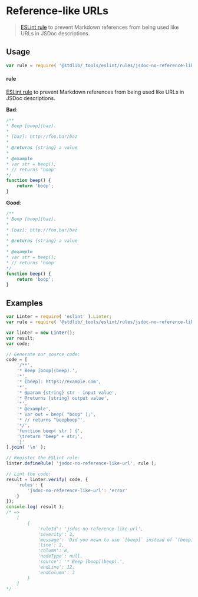 # Reference-like URLs

> [ESLint rule][eslint-rules] to prevent Markdown references from being used like URLs in JSDoc descriptions.

<section class="intro">

</section>

<!-- /.intro -->

<section class="usage">

## Usage

```javascript
var rule = require( '@stdlib/_tools/eslint/rules/jsdoc-no-reference-like-url' );
```

#### rule

[ESLint rule][eslint-rules] to prevent Markdown references from being used like URLs in JSDoc descriptions.

**Bad**:

<!-- eslint-disable stdlib/jsdoc-no-reference-like-url, stdlib/jsdoc-no-unused-definitions, stdlib/jsdoc-markdown-remark -->

```javascript
/**
* Beep [boop](baz).
*
* [baz]: http://foo.bar/baz
*
* @returns {string} a value
*
* @example
* var str = beep();
* // returns 'boop'
*/
function beep() {
    return 'boop';
}
```

**Good**:

```javascript
/**
* Beep [boop][baz].
*
* [baz]: http://foo.bar/baz
*
* @returns {string} a value
*
* @example
* var str = beep();
* // returns 'boop'
*/
function beep() {
    return 'boop';
}
```

</section>

<!-- /.usage -->

<section class="examples">

## Examples

<!-- eslint no-undef: "error" -->

```javascript
var Linter = require( 'eslint' ).Linter;
var rule = require( '@stdlib/_tools/eslint/rules/jsdoc-no-reference-like-url' );

var linter = new Linter();
var result;
var code;

// Generate our source code:
code = [
    '/**',
    '* Beep [boop](beep).',
    '*',
    '* [beep]: https://example.com',
    '*',
    '* @param {string} str - input value',
    '* @returns {string} output value',
    '*',
    '* @example',
    '* var out = beep( "boop" );',
    '* // returns "beepboop"',
    '*/',
    'function beep( str ) {',
    '\treturn "beep" + str;',
    '}'
].join( '\n' );

// Register the ESLint rule:
linter.defineRule( 'jsdoc-no-reference-like-url', rule );

// Lint the code:
result = linter.verify( code, {
    'rules': {
        'jsdoc-no-reference-like-url': 'error'
    }
});
console.log( result );
/* =>
    [
        {
            'ruleId': 'jsdoc-no-reference-like-url',
            'severity': 2,
            'message': 'Did you mean to use `[beep]` instead of `(beep)`, a reference?',
            'line': 2,
            'column': 8,
            'nodeType': null,
            'source': '* Beep [boop](beep).',
            'endLine': 12,
            'endColumn': 3
        }
    ]
*/
```

</section>

<!-- /.examples -->

<section class="links">

[eslint-rules]: https://eslint.org/docs/developer-guide/working-with-rules

</section>

<!-- /.links -->
